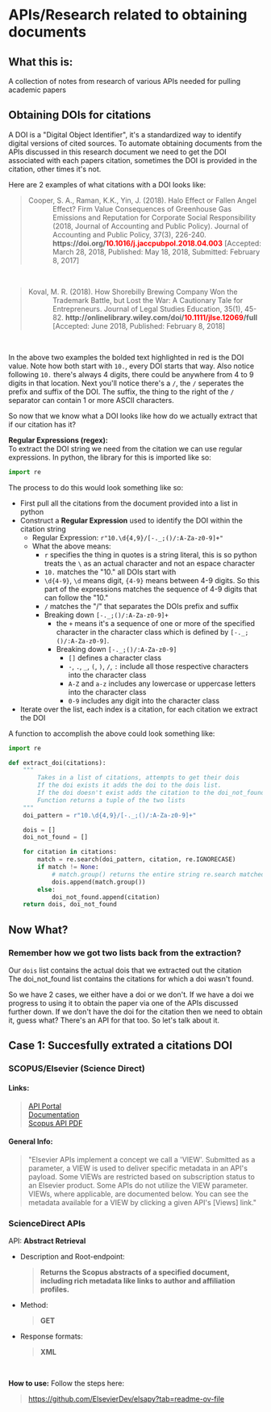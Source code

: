 # APIs/Research related to obtaining documents
## What this is:
A collection of notes from research of various APIs needed for pulling academic papers

## Obtaining DOIs for citations
A DOI is a "Digital Object Identifier", it's a standardized way to identify digital versions of cited sources. To automate obtaining documents from the APIs discussed in this research document we need to get the DOI associated with each papers citation, sometimes the DOI is provided in the citation, other times it's not. 

Here are 2 examples of what citations with a DOI looks like:  
><div style="text-indent: -0.5in; margin-left: 0.5in;">Cooper, S. A., Raman, K.K., Yin, J. (2018). Halo Effect or Fallen Angel Effect? Firm Value Consequences of Greenhouse Gas Emissions and Reputation for Corporate Social Responsibility (2018, Journal of Accounting and Public Policy). Journal of Accounting and Public Policy, 37(3), 226-240. <span style="font-weight: bold;">https://doi.org/<span style="color: red">10.1016/j.jaccpubpol.2018.04.003</span></span> [Accepted: March 28, 2018, Published: May 18, 2018, Submitted: February 8, 2017]</div>

&nbsp;
><div style="text-indent: -0.5in; margin-left: 0.5in;">Koval, M. R. (2018). How Shorebilly Brewing Company Won the Trademark Battle, but Lost the War: A Cautionary Tale for Entrepreneurs. Journal of Legal Studies Education, 35(1), 45-82. <span style="font-weight: bold;">http://onlinelibrary.wiley.com/doi/<span style="color: red;">10.1111/jlse.12069</span>/full</span> [Accepted: June 2018, Published: February 8, 2018]</div>
<br>  

In the above two examples the bolded text highlighted in red is the DOI value. Note how both start with `10.`, every DOI starts that way. Also notice following `10.` there's always 4 digits, there could be anywhere from 4 to 9 digits in that location. Next you'll notice there's a `/`, the `/` seperates the prefix and suffix of the DOI. The suffix, the thing to the right of the `/` separator can contain 1 or more ASCII characters.

So now that we know what a DOI looks like how do we actually extract that if our citation has it?  

**Regular Expressions (regex):**  
To extract the DOI string we need from the citation we can use regular expressions. In python, the library for this is imported like so:
```python 
import re
```

The process to do this would look something like so:
* First pull all the citations from the document provided into a list in python
* Construct a **Regular Expression** used to identify the DOI within the citation string
    * Regular Expression: `r"10.\d{4,9}/[-._;()/:A-Za-z0-9]+"`
    * What the above means:
        * `r` specifies the thing in quotes is a string literal, this is so python treats the `\` as an actual character and not an espace character
        * `10.` matches the "10." all DOIs start with
        * `\d{4-9}`, `\d` means digit, `{4-9}` means between 4-9 digits. So this part of the expressions matches the sequence of 4-9 digits that can follow the "10."
        * `/` matches the "/" that separates the DOIs prefix and suffix
        * Breaking down `[-._;()/:A-Za-z0-9]+`
            * the `+` means it's a sequence of one or more of the specified character in the character class which is defined by `[-._;()/:A-Za-z0-9]`. 
            * Breaking down `[-._;()/:A-Za-z0-9]` 
                * `[]` defines a character class
                * `-`, `.`, `_`, `(`, `)`, `/`, `:` include all those respective characters into the character class
                * `A-Z` and `a-z` includes any lowercase or uppercase letters into the character class
                * `0-9` includes any digit into the character class
* Iterate over the list, each index is a citation, for each citation we extract the DOI  

A function to accomplish the above could look something like:  
```python
import re

def extract_doi(citations):
    """
        Takes in a list of citations, attempts to get their dois
        If the doi exists it adds the doi to the dois list.
        If the doi doesn't exist adds the citation to the doi_not_found list
        Function returns a tuple of the two lists
    """
    doi_pattern = r"10.\d{4,9}/[-._;()/:A-Za-z0-9]+"

    dois = []
    doi_not_found = []

    for citation in citations:
        match = re.search(doi_pattern, citation, re.IGNORECASE)
        if match != None:
            # match.group() returns the entire string re.search matched
            dois.append(match.group())
        else:
            doi_not_found.append(citation)
    return dois, doi_not_found
```

## Now What?
### Remember how we got two lists back from the extraction?
Our `dois` list contains the actual dois that we extracted out the citation  
The doi_not_found list contains the citations for which a doi wasn't found.  

So we have 2 cases, we either have a doi or we don't. If we have a doi we progress to using it to obtain the paper via one of the APIs discussed further down. If we don't have the doi for the citation then we need to obtain it, guess what? There's an API for that too. So let's talk about it.

## Case 1: Succesfully extrated a citations DOI
### SCOPUS/Elsevier (Science Direct)
#### Links:
>[API Portal](https://dev.elsevier.com/)  
>[Documentation](https://dev.elsevier.com/api_docs.html)  
><a href="ScopusAPI.pdf" target="_blank">Scopus API PDF</a>

#### General Info:
>"Elsevier APIs implement a concept we call a 'VIEW'. Submitted as a parameter, a VIEW is used to deliver specific metadata in an API's payload. Some VIEWs are restricted based on subscription status to an Elsevier product. Some APIs do not utilize the VIEW parameter. VIEWs, where applicable, are documented below. You can see the metadata available for a VIEW by clicking a given API's [Views] link."

### ScienceDirect APIs

API: **Abstract Retrieval**  
- Description and Root-endpoint:
    >**Returns the Scopus abstracts of a specified document,
including rich metadata like links to author and affiliation
profiles.**  

- Method:
    >**GET**  

- Response formats:
    >**XML**  
  
  <br>
**How to use:**
Follow the steps here:  
>https://github.com/ElsevierDev/elsapy?tab=readme-ov-file
